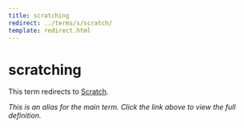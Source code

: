 ```yaml
---
title: scratching
redirect: ../terms/s/scratch/
template: redirect.html
---
```


# scratching

This term redirects to [Scratch](../terms/s/scratch/).

*This is an alias for the main term. Click the link above to view the full definition.*

